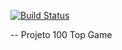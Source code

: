 [![Build Status](https://app.bitrise.io/app/8cf60b9ca019878e/status.svg?token=y0L_3dh4Ox9ADKMKJsZ7jw)](https://app.bitrise.io/app/8cf60b9ca019878e)

-- Projeto 100 Top Game
